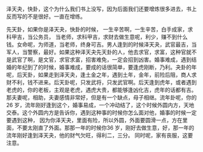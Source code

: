 泽天夬，快卦，这个为什么我们书上没写，因为后面我们还要增炼很多进去，书上反而写的不是很好。一直在增练。



先天卦，如果你是泽天夬，快卦的时候， 一生辛苦啊，一生辛苦，白手成家，求科甲吉，当公务员， 当老师，求科甲吉，求财去做生意呢，利少，赚不到什么钱。女命呢，为师道，当老师，终身可吉。男人逢到的时候泽天夬，武官最吉，当军人，当警察，最好。如果这种泽天夬先天卦的人，他去求官，求富，这种官就不是武官了啊，是文官，求官求富，招害难免，一定会招到凶害。婚事难成，遇到结婚的年纪到了的时候，婚事难成，要成的话很简单，要逢虎刚断，乃利。夬卦的年呢，后天卦，如果走到泽天夬，逢土金之年，遇到土年，金年，前险后阻，商人求财不利，钱不进来。后天卦呢，只发武将，只发武官啊。后天逢到虎年，或者遇到老虎的，你的老板，主观是老虎，遇虎大贵，都能够逢凶化吉，虎年的话都有吉。那夫妻呢，相助，夫妻感情非常好，但是有一个缺点，母子相继。流年卦呢，你的26 岁，流年刚好逢到这个，婚事易成，一个冲动结了，这个时候外圆内方，天地交泰。这个外圆内方是告诉你，遇到这种事的时候你怎么面对他，婚事的时候一定要遇到这种， 因为你泽天夬，里面有险，所以外圆，外面要圆滑一点，方在里面，不要太刚直了外面。那那一年的时候你36 岁，刚好去做生意，好，那一年的流年刚好逢到泽天夬，他的财气欠旺，得利二，三分。 同时呢，家有丧服，这要注意。